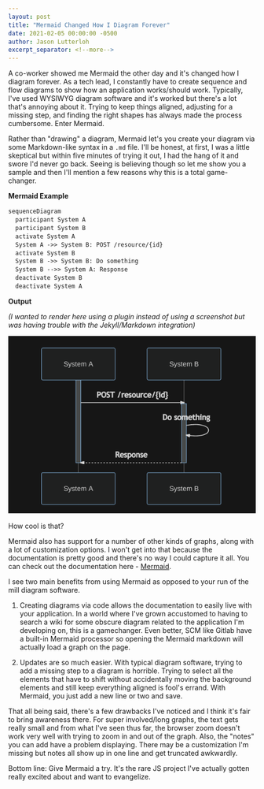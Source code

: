 ```yaml
---
layout: post
title: "Mermaid Changed How I Diagram Forever"
date: 2021-02-05 00:00:00 -0500
author: Jason Lutterloh
excerpt_separator: <!--more-->
---
```


A co-worker showed me Mermaid the other day and it's changed how I diagram forever. As a tech lead, I constantly have to create sequence and flow diagrams to show how an application works/should work. Typically, I've used WYSIWYG diagram software and it's worked but there's a lot that's annoying about it. Trying to keep things aligned, adjusting for a missing step, and finding the right shapes has always made the process cumbersome. Enter Mermaid.

<!--more-->

Rather than "drawing" a diagram, Mermaid let's you create your diagram via some Markdown-like syntax in a `.md` file. I'll be honest, at first, I was a little skeptical but within five minutes of trying it out, I had the hang of it and swore I'd never go back. Seeing is believing though so let me show you a sample and then I'll mention a few reasons why this is a total game-changer.

**Mermaid Example**

```markdown
sequenceDiagram
  participant System A
  participant System B
  activate System A
  System A ->> System B: POST /resource/{id}
  activate System B
  System B ->> System B: Do something
  System B -->> System A: Response
  deactivate System B
  deactivate System A
```

**Output**

_(I wanted to render here using a plugin instead of using a screenshot but was having trouble with the Jekyll/Markdown integration)_

![Mermaid](/assets/posts/mermaid.png)

How cool is that?

Mermaid also has support for a number of other kinds of graphs, along with a lot of customization options. I won't get into that because the documentation is pretty good and there's no way I could capture it all. You can check out the documentation here - [Mermaid](https://mermaid-js.github.io/mermaid/#/).

I see two main benefits from using Mermaid as opposed to your run of the mill diagram software.

1. Creating diagrams via code allows the documentation to easily live with your application. In a world where I've grown accustomed to having to search a wiki for some obscure diagram related to the application I'm developing on, this is a gamechanger. Even better, SCM like Gitlab have a built-in Mermaid processor so opening the Mermaid markdown will actually load a graph on the page.

2. Updates are so much easier. With typical diagram software, trying to add a missing step to a diagram is horrible. Trying to select all the elements that have to shift without accidentally moving the background elements and still keep everything aligned is fool's errand. With Mermaid, you just add a new line or two and save.

That all being said, there's a few drawbacks I've noticed and I think it's fair to bring awareness there. For super involved/long graphs, the text gets really small and from what I've seen thus far, the browser zoom doesn't work very well with trying to zoom in and out of the graph. Also, the "notes" you can add have a problem displaying. There may be a customization I'm missing but notes all show up in one line and get truncated awkwardly.

Bottom line: Give Mermaid a try. It's the rare JS project I've actually gotten really excited about and want to evangelize.
